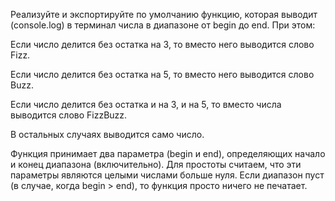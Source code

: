 Реализуйте и экспортируйте по умолчанию функцию, которая выводит (console.log) в терминал числа в диапазоне от begin до end. При этом:

Если число делится без остатка на 3, то вместо него выводится слово Fizz.

Если число делится без остатка на 5, то вместо него выводится слово Buzz.

Если число делится без остатка и на 3, и на 5, то вместо числа выводится слово FizzBuzz.

В остальных случаях выводится само число.

Функция принимает два параметра (begin и end), определяющих начало и конец диапазона (включительно). Для простоты считаем, что эти параметры являются целыми числами больше нуля. Если диапазон пуст (в случае, когда begin > end), то функция просто ничего не печатает.
